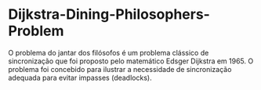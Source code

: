 # Dijkstra-Dining-Philosophers-Problem
O problema do jantar dos filósofos é um problema clássico de sincronização que foi proposto pelo matemático Edsger Dijkstra em 1965. O problema foi concebido para ilustrar a necessidade de sincronização adequada para evitar impasses (deadlocks).
